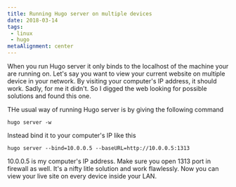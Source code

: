 ```yaml
---
title: Running Hugo server on multiple devices
date: 2018-03-14
tags:
 - linux
 - hugo
metaAlignment: center
---
```


When you run Hugo server it only binds to the localhost of the machine your are running on. Let's say you want to view your current website on multiple device in your network. By visiting your computer's IP address, it should work. Sadly, for me it didn't. So I digged the web looking for possible solutions and found this one. 

THe usual way of running Hugo server is by giving the following command

```
hugo server -w
```

Instead bind it to your computer's IP like this

```
hugo server --bind=10.0.0.5 --baseURL=http://10.0.0.5:1313
```

10.0.0.5 is my computer's IP address. Make sure you open 1313 port in firewall as well.
It's a nifty litle solution and work flawlessly. 
Now you can view your live site on every device inside your LAN. 